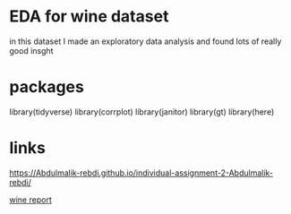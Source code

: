 

# EDA for wine dataset




 in this dataset I made an exploratory data analysis and  found lots of really good  insght  



# packages
library(tidyverse)
library(corrplot)
library(janitor)
library(gt)
library(here)

# links
https://Abdulmalik-rebdi.github.io/individual-assignment-2-Abdulmalik-rebdi/

[wine report](./wine_report.html)
